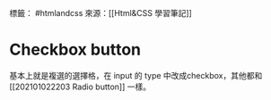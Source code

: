 標籤： #htmlandcss 
來源：[[Html&CSS 學習筆記]]

# Checkbox button
基本上就是複選的選擇格，在 input 的
 type 中改成checkbox，其他都和 [[202101022203 Radio button]] 一樣。